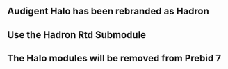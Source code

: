 ## Audigent Halo has been rebranded as Hadron
## Use the Hadron Rtd Submodule
## The Halo modules will be removed from Prebid 7